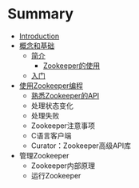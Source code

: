 # Summary

* [Introduction](README.md)
* [概念和基础](概念和基础.md)
   * [简介](简介.md)
       * [Zookeeper的使用](zookeeperde_shi_yong.md)
   * [入门](入门.md)
* [使用Zookeeper编程](使用zookeeper编程.md)
   * [熟悉Zookeeper的API](熟悉zookeeper的api.md)
   * 处理状态变化
   * 处理失败
   * Zookeeper注意事项
   * C语言客户端
   * Curator：Zookeeper高级API库
* 管理Zookeeper
   * Zookeeper内部原理
   * 运行Zookeeper

